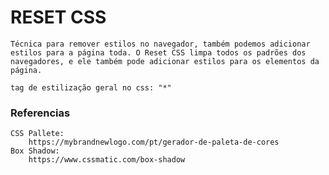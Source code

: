 # RESET CSS
    Técnica para remover estilos no navegador, também podemos adicionar estilos para a página toda. O Reset CSS limpa todos os padrões dos navegadores, e ele também pode adicionar estilos para os elementos da página. 
    
    tag de estilização geral no css: "*"

### Referencias
    CSS Pallete:
        https://mybrandnewlogo.com/pt/gerador-de-paleta-de-cores
    Box Shadow:
        https://www.cssmatic.com/box-shadow